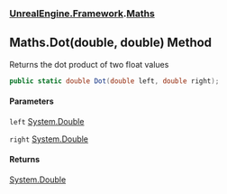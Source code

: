 ### [UnrealEngine.Framework](./UnrealEngine-Framework.md 'UnrealEngine.Framework').[Maths](./UnrealEngine-Framework-Maths.md 'UnrealEngine.Framework.Maths')
## Maths.Dot(double, double) Method
Returns the dot product of two float values  
```csharp
public static double Dot(double left, double right);
```
#### Parameters
<a name='UnrealEngine-Framework-Maths-Dot(double_double)-left'></a>
`left` [System.Double](https://docs.microsoft.com/en-us/dotnet/api/System.Double 'System.Double')  
  
<a name='UnrealEngine-Framework-Maths-Dot(double_double)-right'></a>
`right` [System.Double](https://docs.microsoft.com/en-us/dotnet/api/System.Double 'System.Double')  
  
#### Returns
[System.Double](https://docs.microsoft.com/en-us/dotnet/api/System.Double 'System.Double')  
